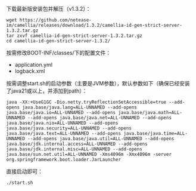 

下载最新版安装包并解压（v1.3.2）：
```
wget https://github.com/netease-im/camellia/releases/download/1.3.2/camellia-id-gen-strict-server-1.3.2.tar.gz
tar zxvf camellia-id-gen-strict-server-1.3.2.tar.gz
cd camellia-id-gen-strict-server-1.3.2/
```
按需修改BOOT-INF/classes/下的配置文件：
* application.yml
* logback.xml

按需调整start.sh的启动参数（主要是JVM参数），默认参数如下（确保已经安装了java21或以上，并添加到path）：
```
java -XX:+UseG1GC -Dio.netty.tryReflectionSetAccessible=true --add-opens java.base/java.lang=ALL-UNNAMED --add-opens java.base/java.io=ALL-UNNAMED --add-opens java.base/java.math=ALL-UNNAMED --add-opens java.base/java.net=ALL-UNNAMED --add-opens java.base/java.nio=ALL-UNNAMED --add-opens java.base/java.security=ALL-UNNAMED --add-opens java.base/java.text=ALL-UNNAMED --add-opens java.base/java.time=ALL-UNNAMED --add-opens java.base/java.util=ALL-UNNAMED --add-opens java.base/jdk.internal.access=ALL-UNNAMED --add-opens java.base/jdk.internal.misc=ALL-UNNAMED --add-opens java.base/sun.net.util=ALL-UNNAMED -Xms4096m -Xmx4096m -server org.springframework.boot.loader.JarLauncher
```
直接启动即可：
```
./start.sh
```